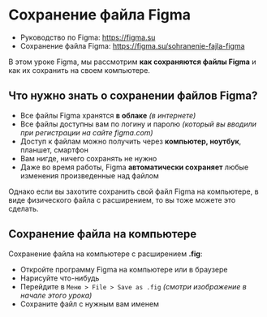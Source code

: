 # Сохранение файла Figma
* Руководство по Figma: https://figma.su
* Сохранение файла Figma: https://figma.su/sohranenie-fajla-figma

В этом уроке Figma, мы рассмотрим **как сохраняются файлы Figma** и как их сохранить на своем компьютере.

## Что нужно знать о сохранении файлов Figma?
- Все файлы Figma хранятся **в облаке** *(в интернете)*
- Все файлы доступны вам по логину и паролю *(который вы вводили при регистрации на сайте figma.com)*
- Доступ к файлам можно получить через **компьютер, ноутбук**, планшет, смартфон
- Вам нигде, ничего сохранять не нужно
- Даже во время работы, Figma **автоматически сохраняет** любые изменения произведенные над файлом

Однако если вы захотите сохранить свой файл Figma на компьютере, в виде физического файла с расширением, то вы тоже можете это сделать.

## Сохранение файла на компьютере
Сохранение файла на компьютере с расширением **.fig**:
* Откройте программу Figma на компьютере или в браузере
* Нарисуйте что-нибудь
* Перейдите в `Меню > File > Save as .fig` *(смотри изображение в начале этого урока)*
* Сохраните файл с нужным вам именем
